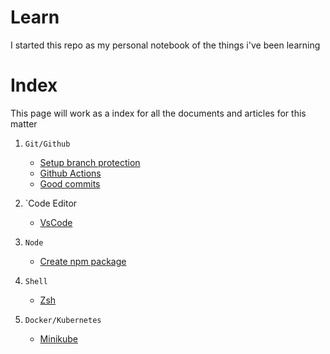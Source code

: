 # Learn

I started this repo as my personal notebook of the things i've been learning

# Index

This page will work as a index for all the documents and articles for this matter

1. `Git/Github`

   - [Setup branch protection](setup-branch-protection.md)
   - [Github Actions](github-actions.md)
   - [Good commits](good-commits.md)

2. `Code Editor

   - [VsCode](vscode`.md)

3. `Node`

   - [Create npm package](create-npm-common-package.md)

4. `Shell`

   - [Zsh](zsh-shell.md)

5. `Docker/Kubernetes`
   - [Minikube](minikube.md)
